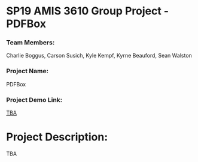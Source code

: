 # SP19 AMIS 3610 Group Project - PDFBox
### Team Members:
Charlie Boggus, Carson Susich, Kyle Kempf, Kyrne Beauford, Sean Walston
### Project Name:
PDFBox
### Project Demo Link:
[TBA](#)

# Project Description:
TBA